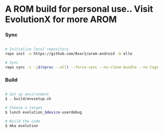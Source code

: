A ROM build for personal use..
Visit EvolutionX for more
AROM
=====


### Sync ###

```bash

# Initialize local repository
repo init -u https://github.com/0xar1/arom-android -b elle

# Sync
repo sync -c -j$(nproc --all) --force-sync --no-clone-bundle --no-tags
```

### Build ###

```bash

# Set up environment
$ . build/envsetup.sh

# Choose a target
$ lunch evolution_$device-userdebug

# Build the code
$ mka evolution
```

